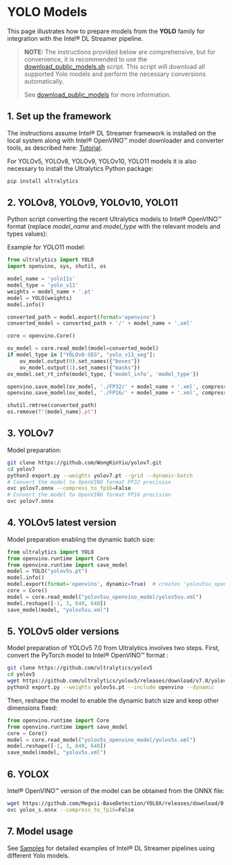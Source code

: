 # YOLO Models

This page illustrates how to prepare models from the **YOLO** family for
integration with the Intel® DL Streamer pipeline.

> **NOTE:** The instructions provided below are comprehensive, but for convenience,
>  it is recommended to use the
> [download_public_models.sh](https://github.com/open-edge-platform/edge-ai-libraries/tree/release-1.2.0/libraries/dl-streamer/samples/download_public_models.sh)
> script. This script will download all supported Yolo models and perform
> the necessary conversions automatically.
>
> See [download_public_models](./download_public_models.md) for more information.

## 1. Set up the framework

The instructions assume Intel® DL Streamer framework is installed on the
local system along with Intel® OpenVINO™ model downloader and converter
tools, as described here:
[Tutorial](https://dlstreamer.github.io/get_started/tutorial.html#tutorial-setup).

For YOLOv5, YOLOv8, YOLOv9, YOLOv10, YOLO11 models it is also necessary
to install the Ultralytics Python package:

```bash
pip install ultralytics
```

## 2. YOLOv8, YOLOv9, YOLOv10, YOLO11

Python script converting the recent Ultralytics models to Intel®
OpenVINO™ format (replace *model_name* and *model_type* with the
relevant models and types values):

Example for YOLO11 model:

``` python
from ultralytics import YOLO
import openvino, sys, shutil, os

model_name = 'yolo11s'
model_type = 'yolo_v11'
weights = model_name + '.pt'
model = YOLO(weights)
model.info()

converted_path = model.export(format='openvino')
converted_model = converted_path + '/' + model_name + '.xml'

core = openvino.Core()

ov_model = core.read_model(model=converted_model)
if model_type in ["YOLOv8-SEG", "yolo_v11_seg"]:
    ov_model.output(0).set_names({"boxes"})
    ov_model.output(1).set_names({"masks"})
ov_model.set_rt_info(model_type, ['model_info', 'model_type'])

openvino.save_model(ov_model, './FP32/' + model_name + '.xml', compress_to_fp16=False)
openvino.save_model(ov_model, './FP16/' + model_name + '.xml', compress_to_fp16=True)

shutil.rmtree(converted_path)
os.remove(f"{model_name}.pt")
```

## 3. YOLOv7

Model preparation:

```bash
git clone https://github.com/WongKinYiu/yolov7.git
cd yolov7
python3 export.py --weights yolov7.pt --grid --dynamic-batch
# Convert the model to OpenVINO format FP32 precision
ovc yolov7.onnx --compress_to_fp16=False
# Convert the model to OpenVINO format FP16 precision
ovc yolov7.onnx
```

## 4. YOLOv5 latest version

Model preparation enabling the dynamic batch size:

``` python
from ultralytics import YOLO
from openvino.runtime import Core
from openvino.runtime import save_model
model = YOLO("yolov5s.pt")
model.info()
model.export(format='openvino', dynamic=True)  # creates 'yolov5su_openvino_model/'
core = Core()
model = core.read_model("yolov5su_openvino_model/yolov5su.xml")
model.reshape([-1, 3, 640, 640])
save_model(model, "yolov5su.xml")
```

## 5. YOLOv5 older versions

Model preparation of YOLOv5 7.0 from Ultralytics involves two steps.
First, convert the PyTorch model to Intel® OpenVINO™ format :

```bash
git clone https://github.com/ultralytics/yolov5
cd yolov5
wget https://github.com/ultralytics/yolov5/releases/download/v7.0/yolov5s.pt
python3 export.py --weights yolov5s.pt --include openvino --dynamic
```

Then, reshape the model to enable the dynamic batch size and keep other
dimensions fixed:

``` python
from openvino.runtime import Core
from openvino.runtime import save_model
core = Core()
model = core.read_model("yolov5s_openvino_model/yolov5s.xml")
model.reshape([-1, 3, 640, 640])
save_model(model, "yolov5s.xml")
```

## 6. YOLOX

Intel® OpenVINO™ version of the model can be obtained from the ONNX
file:

```bash
wget https://github.com/Megvii-BaseDetection/YOLOX/releases/download/0.1.1rc0/yolox_s.onnx
ovc yolox_s.onnx --compress_to_fp16=False
```

## 7. Model usage

See
[Samples](https://github.com/dlstreamer/dlstreamer/tree/master/samples/gstreamer/gst_launch/detection_with_yolo)
for detailed examples of Intel® DL Streamer pipelines using different
Yolo models.
